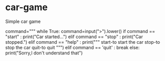 # car-game
Simple car game

command="""
while True:
    command=input(">").lower()
    if command == "start" :
        print("Car started...")
    elif command == "stop" :
        print("Car stopped.")
    elif command == "help" :
        print("""
            start-to start the car
            stop-to stop the car
            quit-to quit
        """)
    elif command == 'quit' :
       break
    else:
        print("Sorry,l don't understand that")
           

